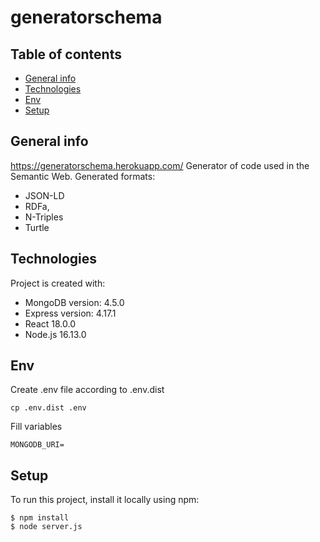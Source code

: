 # generatorschema

## Table of contents
* [General info](#general-info)
* [Technologies](#technologies)
* [Env]($env)
* [Setup](#setup)

## General info
https://generatorschema.herokuapp.com/
Generator of code used in the Semantic Web.
Generated formats:
* JSON-LD
* RDFa,
* N-Triples
* Turtle
	
## Technologies
Project is created with:
* MongoDB version: 4.5.0
* Express version: 4.17.1
* React 18.0.0
* Node.js 16.13.0

## Env
Create .env file according to .env.dist 

```
cp .env.dist .env
```

Fill variables

```
MONGODB_URI=
```
	
## Setup
To run this project, install it locally using npm:

```
$ npm install
$ node server.js
```
